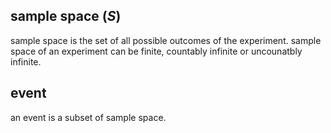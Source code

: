 ## sample space (_S_)

sample space is the set of all possible outcomes of the experiment. sample space of an 
experiment can be finite, countably infinite or uncounatbly infinite. 

## event

an event is a subset of sample space.